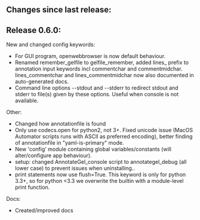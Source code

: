 


Changes since last release:
---------------------------



Release 0.6.0:
--------------

New and changed config keywords:

* For GUI program, openwebbrowser is now default behaviour.
* Renamed remember_gelfile to gelfile_remember, added lines_ prefix to annotation input keywords incl commentchar and commentmidchar. lines_commentchar and lines_commentmidchar now also documented in auto-generated docs.
* Command line options --stdout and --stderr to redirect stdout and stderr to file(s) given by these options. Useful when console is not available.


Other: 

* Changed how annotationfile is found
* Only use codecs.open for python2, not 3+. Fixed unicode issue (MacOS Automator scripts runs with ASCII as preferred encoding), better finding of annotationfile in "yaml-is-primary" mode.
* New 'config' module containing global variables/constants (will alter/configure app behaviour).
* setup: changed AnnotateGel_console script to annotategel_debug (all lower case) to prevent issues when uninstalling..
* print statements now use flush=True. This keyword is only for python 3.3+, so for python <3.3 we overwrite the builtin with a module-level print function.

Docs:

* Created/improved docs


